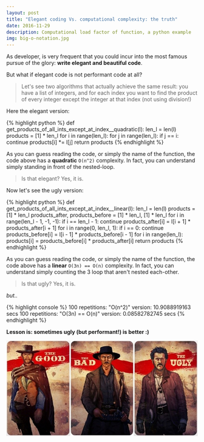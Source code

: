 ```yaml
---
layout: post
title: "Elegant coding Vs. computational complexity: the truth"
date: 2016-11-29
description: Computational load factor of function, a python example
img: big-o-notation.jpg
---
```

As developer, is very frequent that you could incur into the most 
famous pursue of the glory: **write elegant and beautiful code**.

But what if elegant code is not performant code at all?

> Let's see two algorithms that actually achieve the same result: 
>you have a list of integers, and for each index you want to find 
>the product of  every integer except the integer at that index 
>(not using division!)

Here the elegant version:

{% highlight python %}
def get_products_of_all_ints_except_at_index__quadratic(l):
    len_l = len(l)
    products = [1] * len_l
    for i in range(len_l):
        for j in range(len_l):
            if j == i:
                continue
            products[i] *= l[j]
    return products
{% endhighlight %}

As you can guess reading the code, or simply the name of the function, the code above 
has a **quadratic** `O(n^2)` complexity. 
In fact, you can understand simply standing in front of the nested-loop.

> Is that elegant? Yes, it is.

Now let's see the ugly version:

{% highlight python %}
def get_products_of_all_ints_except_at_index__linear(l):
    len_l = len(l)
    products = [1] * len_l
    products_after, products_before = [1] * len_l, [1] * len_l
    for i in range(len_l - 1, -1, -1):
        if i == len_l - 1:
            continue
        products_after[i] = l[i + 1] * products_after[i + 1]
    for i in range(0, len_l, 1):
        if i == 0:
            continue
        products_before[i] = l[i - 1] * products_before[i - 1]
    for i in range(len_l):
        products[i] = products_before[i] * products_after[i]
    return products
{% endhighlight %}

As you can guess reading the code, or simply the name of the function, 
the code above has a **linear** `O(3n) == O(n)` complexity. 
In fact, you can understand simply counting the 3 loop that aren't nested each-other.

> Is that ugly? Yes, it is.

_but.._

{% highlight console %}
100 repetitions: "O(n^2)" version: 10.9088919163 secs
100 repetitions: "O(3n) == O(n)" version: 0.08582782745 secs
{% endhighlight %}

**Lesson is: sometimes ugly (but performant!) is better :)**

![The Good, the Bad, the Ugly](/assets/img/good-bad-ugly.jpg)
